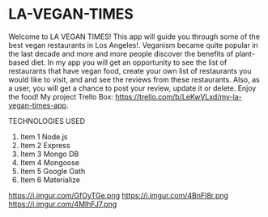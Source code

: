 # LA-VEGAN-TIMES

Welcome to LA VEGAN TIMES! This app will guide you through some of the best vegan restaurants in Los Angeles!. Veganism became quite popular in the last decade and more and more people discover the benefits of plant-based diet. In my app you will get an opportunity to see the list of restaurants that have vegan food, create your own list of restaurants  you would like to visit, and and see the reviews from these restaurants. Also, as a user, you will get a chance to post your review, update it or delete. Enjoy the food!  My project Trello Box: https://trello.com/b/LeKwVLxd/my-la-vegan-times-app.          

TECHNOLOGIES USED
1. Item 1 Node.js
1. Item 2 Express
1. Item 3 Mongo DB
1. Item 4 Mongoose
1. Item 5 Google Oath
1. Item 6 Materialize
  
  
https://i.imgur.com/GfOyTGe.png
https://i.imgur.com/4BnFl8r.png
https://i.imgur.com/4MlhFJ7.png
